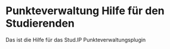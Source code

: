 # Punkteverwaltung Hilfe für den Studierenden

Das ist die Hilfe für das Stud.IP Punkteverwaltungsplugin